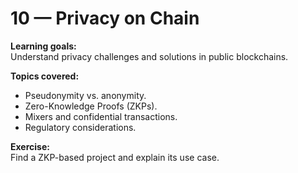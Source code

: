 # 10 — Privacy on Chain

**Learning goals:**  
Understand privacy challenges and solutions in public blockchains.

**Topics covered:**  
- Pseudonymity vs. anonymity.  
- Zero-Knowledge Proofs (ZKPs).  
- Mixers and confidential transactions.  
- Regulatory considerations.

**Exercise:**  
Find a ZKP-based project and explain its use case.
